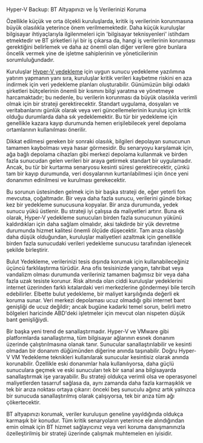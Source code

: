 Hyper-V Backup: BT Altyapınızı ve İş Verilerinizi Koruma

Özellikle küçük ve orta ölçekli kuruluşlarda, kritik iş verilerinin korunmasına büyük olasılıkla yeterince önem verilmemektedir. Daha küçük kuruluşlar bilgisayar ihtiyaçlarıyla ilgilenmeleri için 'bilgisayar teknisyenleri' istihdam etmektedir ve BT şirketleri iyi bir iş çıkarsa da, hangi iş verilerinin korunması gerektiğini belirlemek ve daha az önemli olan diğer verilere göre bunlara öncelik vermek yine de işletme sahiplerinin ve yöneticilerinin sorumluluğundadır.

Kuruluşlar [Hyper-V yedekleme](https://backupchain.com/en/hyper-v-backup/) için uygun sunucu yedekleme yazılımına yatırım yapmanın yanı sıra, kuruluşlar kritik verileri kaybetme riskini en aza indirmek için veri yedekleme planları oluşturabilir. Günümüzün bilgi odaklı şirketleri bütçelerinin önemli bir kısmını bilgi yaratma ve yönetmeye harcamaktadır; bu nedenle, bu verilerin korunması da büyük olasılıkla verimli olmak için bir strateji gerektirecektir. Standart uygulama, dosyaları ve veritabanlarını günlük olarak veya veri güncellemelerinin kuruluş için kritik olduğu durumlarda daha sık yedeklemektir. Bu tür bir yedekleme için genellikle kazara kayıp durumunda hemen erişilebilecek yerel depolama ortamlarının kullanılması önerilir.

Dikkat edilmesi gereken bir sonraki olasılık, bilgileri depolayan sunucunun tamamen kaybolması veya hasar görmesidir. Bu senaryoyu karşılamak için, ağa bağlı depolama cihazları gibi merkezi depolama kullanmak ve birden fazla sunucudan gelen verileri bir araya getirmek standart bir uygulamadır. Ancak, bu tür bir kurtarma senaryosu kesinti süresi gerektirecektir, çünkü tam bir kayıp durumunda, veri dosyalarının kurtarılabilmesi için önce yeni donanımın edinilmesi ve kurulması gerekecektir.

Bu sorunun üstesinden gelmek için bir başka strateji de, eğer yeterli fon mevcutsa, çoğaltmadır. Bir veya daha fazla sunucu, verilerini günde birkaç kez bir yedekleme sunucusuna kopyalar. Bir arıza durumunda, yedek sunucu yükü üstlenir. Bu strateji iyi çalışsa da maliyetleri artırır. Buna ek olarak, Hyper-V yedekleme sunucuları birden fazla sunucunun yükünü kaldırdıkları için daha sağlam olmalıdır, aksi takdirde bir yük devretme durumunda hizmet kalitesi önemli ölçüde düşecektir. Tam arıza olasılığı daha düşük olduğundan, kuruluşlar maliyetleri azaltmak için genellikle birden fazla sunucudaki verileri yedekleme sunucusu tarafından işlenecek şekilde birleştirir.

Bulut Yedekleme, verilerinizi tesis dışında korumak için kullanabileceğiniz üçüncü farklılaştırma türüdür. Ana ofis tesisinizde yangın, tahribat veya vandalizm olması durumunda verileriniz tamamen bağımsız bir veya daha fazla uzak tesiste korunur. Risk altında olan ciddi kuruluşlar yedeklerini internet üzerinden farklı kıtalardaki veri merkezlerine göndermeyi bile tercih edebilirler. Elbette bulut yedekleme, bir maliyet karşılığında değerli ek koruma sunar. Veri merkezi depolaması ucuz olmadığı gibi internet bant genişliği de ucuz değildir; ancak bugüne kadarki temel sorun, belirli metro bölgeleri haricinde ABD'deki işletmeler için mevcut olan nispeten düşük bant genişliğiydi.

Bir başka yeni trend de sanallaştırmadır. Hyper-V ve VMware gibi platformlarda sanallaştırma, tüm bilgisayar ağlarının esnek donanım üzerinde çalıştırılmasına olanak tanır. Sunucular sanallaştırılabilir ve kesinti olmadan bir donanım düğümünden diğerine anında taşınabilir. Doğru Hyper-V VM Yedekleme teknikleri kullanılarak sunucular kesintisiz olarak anında korunabilir. Özellikle eski donanımlar hala kullanılıyorsa, daha güçlü sunuculara geçmek ve eski sunucuları tek bir sanal ana bilgisayarda sanallaştırmak işe yarayabilir. Bu strateji oldukça verimli olsa ve operasyonel maliyetlerden tasarruf sağlasa da, aynı zamanda daha fazla karmaşıklık ve tek bir arıza noktası ortaya çıkarır: önceki beş sunuculu ağınız artık yalnızca bir sunucuda sanallaştırılmış olarak çalışıyorsa, tek bir arıza tüm ağı çökertecektir.

BT altyapınızı korumak, veriler kuruluşun geneline yayıldığında oldukça karmaşık bir konudur. Tüm kritik senaryoların yeterince ele alındığından emin olmak için BT hizmet sağlayıcınız veya veri koruma danışmanınızla özelleştirilmiş bir strateji üzerinde çalışmak muhtemelen en iyisidir.


